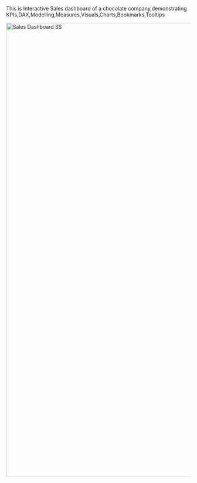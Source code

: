This is Interactive Sales dashboard of a chocolate company,demonstrating KPIs,DAX,Modelling,Measures,Visuals,Charts,Bookmarks,Tooltips


<img width="2006" height="1240" alt="Sales Dashboard SS" src="https://github.com/user-attachments/assets/739e5766-1ab4-42cd-b3b4-c94879bd1837" />
